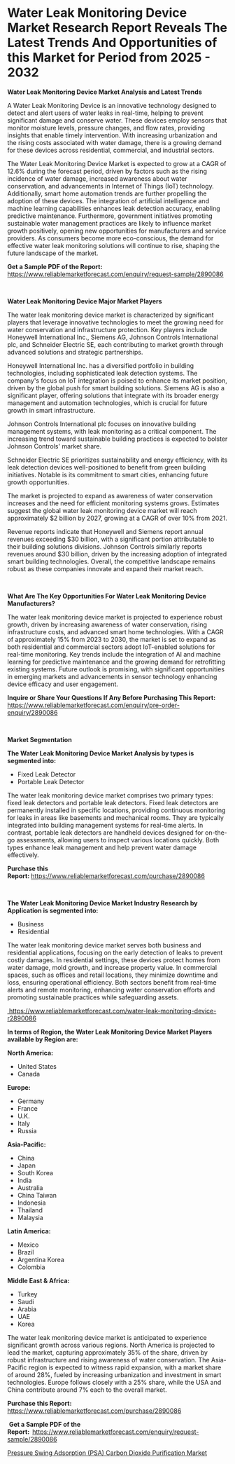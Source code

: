 <p><h1>Water Leak Monitoring Device Market Research Report Reveals The Latest Trends And Opportunities of this Market for Period from 2025 - 2032</h1></p><p><strong>Water Leak Monitoring Device Market Analysis and Latest Trends</strong></p>
<p><p>A Water Leak Monitoring Device is an innovative technology designed to detect and alert users of water leaks in real-time, helping to prevent significant damage and conserve water. These devices employ sensors that monitor moisture levels, pressure changes, and flow rates, providing insights that enable timely intervention. With increasing urbanization and the rising costs associated with water damage, there is a growing demand for these devices across residential, commercial, and industrial sectors.</p><p>The Water Leak Monitoring Device Market is expected to grow at a CAGR of 12.6% during the forecast period, driven by factors such as the rising incidence of water damage, increased awareness about water conservation, and advancements in Internet of Things (IoT) technology. Additionally, smart home automation trends are further propelling the adoption of these devices. The integration of artificial intelligence and machine learning capabilities enhances leak detection accuracy, enabling predictive maintenance. Furthermore, government initiatives promoting sustainable water management practices are likely to influence market growth positively, opening new opportunities for manufacturers and service providers. As consumers become more eco-conscious, the demand for effective water leak monitoring solutions will continue to rise, shaping the future landscape of the market.</p></p>
<p><strong>Get a Sample PDF of the Report:&nbsp;</strong> <a href="https://www.reliablemarketforecast.com/enquiry/request-sample/2890086?utm_campaign=2753&utm_medium=2&utm_source=Github&utm_content=ia&utm_term=14032025&utm_id=water-leak-monitoring-device">https://www.reliablemarketforecast.com/enquiry/request-sample/2890086</a></p>
<p>&nbsp;</p>
<p><strong>Water Leak Monitoring Device Major Market Players</strong></p>
<p><p>The water leak monitoring device market is characterized by significant players that leverage innovative technologies to meet the growing need for water conservation and infrastructure protection. Key players include Honeywell International Inc., Siemens AG, Johnson Controls International plc, and Schneider Electric SE, each contributing to market growth through advanced solutions and strategic partnerships.</p><p>Honeywell International Inc. has a diversified portfolio in building technologies, including sophisticated leak detection systems. The company's focus on IoT integration is poised to enhance its market position, driven by the global push for smart building solutions. Siemens AG is also a significant player, offering solutions that integrate with its broader energy management and automation technologies, which is crucial for future growth in smart infrastructure.</p><p>Johnson Controls International plc focuses on innovative building management systems, with leak monitoring as a critical component. The increasing trend toward sustainable building practices is expected to bolster Johnson Controls' market share.</p><p>Schneider Electric SE prioritizes sustainability and energy efficiency, with its leak detection devices well-positioned to benefit from green building initiatives. Notable is its commitment to smart cities, enhancing future growth opportunities.</p><p>The market is projected to expand as awareness of water conservation increases and the need for efficient monitoring systems grows. Estimates suggest the global water leak monitoring device market will reach approximately $2 billion by 2027, growing at a CAGR of over 10% from 2021.</p><p>Revenue reports indicate that Honeywell and Siemens report annual revenues exceeding $30 billion, with a significant portion attributable to their building solutions divisions. Johnson Controls similarly reports revenues around $30 billion, driven by the increasing adoption of integrated smart building technologies. Overall, the competitive landscape remains robust as these companies innovate and expand their market reach.</p></p>
<p>&nbsp;</p>
<p><strong>What Are The Key Opportunities For Water Leak Monitoring Device Manufacturers?</strong></p>
<p><p>The water leak monitoring device market is projected to experience robust growth, driven by increasing awareness of water conservation, rising infrastructure costs, and advanced smart home technologies. With a CAGR of approximately 15% from 2023 to 2030, the market is set to expand as both residential and commercial sectors adopt IoT-enabled solutions for real-time monitoring. Key trends include the integration of AI and machine learning for predictive maintenance and the growing demand for retrofitting existing systems. Future outlook is promising, with significant opportunities in emerging markets and advancements in sensor technology enhancing device efficacy and user engagement.</p></p>
<p><strong>Inquire or Share Your Questions If Any Before Purchasing This Report:</strong> <a href="https://www.reliablemarketforecast.com/enquiry/pre-order-enquiry/2890086?utm_campaign=2753&utm_medium=2&utm_source=Github&utm_content=ia&utm_term=14032025&utm_id=water-leak-monitoring-device">https://www.reliablemarketforecast.com/enquiry/pre-order-enquiry/2890086</a></p>
<p>&nbsp;</p>
<p><strong>Market Segmentation</strong></p>
<p><strong>The Water Leak Monitoring Device Market Analysis by types is segmented into:</strong></p>
<p><ul><li>Fixed Leak Detector</li><li>Portable Leak Detector</li></ul></p>
<p><p>The water leak monitoring device market comprises two primary types: fixed leak detectors and portable leak detectors. Fixed leak detectors are permanently installed in specific locations, providing continuous monitoring for leaks in areas like basements and mechanical rooms. They are typically integrated into building management systems for real-time alerts. In contrast, portable leak detectors are handheld devices designed for on-the-go assessments, allowing users to inspect various locations quickly. Both types enhance leak management and help prevent water damage effectively.</p></p>
<p><strong>Purchase this Report:&nbsp;</strong><a href="https://www.reliablemarketforecast.com/purchase/2890086?utm_campaign=2753&utm_medium=2&utm_source=Github&utm_content=ia&utm_term=14032025&utm_id=water-leak-monitoring-device">https://www.reliablemarketforecast.com/purchase/2890086</a></p>
<p>&nbsp;</p>
<p><strong>The Water Leak Monitoring Device Market Industry Research by Application is segmented into:</strong></p>
<p><ul><li>Business</li><li>Residential</li></ul></p>
<p><p>The water leak monitoring device market serves both business and residential applications, focusing on the early detection of leaks to prevent costly damages. In residential settings, these devices protect homes from water damage, mold growth, and increase property value. In commercial spaces, such as offices and retail locations, they minimize downtime and loss, ensuring operational efficiency. Both sectors benefit from real-time alerts and remote monitoring, enhancing water conservation efforts and promoting sustainable practices while safeguarding assets.</p></p>
<p><a href="https://www.reliablemarketforecast.com/water-leak-monitoring-device-r2890086?utm_campaign=2753&utm_medium=2&utm_source=Github&utm_content=ia&utm_term=14032025&utm_id=water-leak-monitoring-device">&nbsp;https://www.reliablemarketforecast.com/water-leak-monitoring-device-r2890086</a></p>
<p><strong>In terms of Region, the Water Leak Monitoring Device Market Players available by Region are:</strong></p>
<p>
    <p> <strong> North America: </strong>
        <ul>
            <li>United States</li>
            <li>Canada</li>
        </ul>
        </p> 
    <p> <strong> Europe: </strong>
        <ul>
            <li>Germany</li>
            <li>France</li>
            <li>U.K.</li>
            <li>Italy</li>
            <li>Russia</li>
        </ul>
        </p> 
    <p> <strong> Asia-Pacific: </strong>
        <ul>
            <li>China</li>
            <li>Japan</li>
            <li>South Korea</li>
            <li>India</li>
            <li>Australia</li>
            <li>China Taiwan</li>
            <li>Indonesia</li>
            <li>Thailand</li>
            <li>Malaysia</li>
        </ul>
        </p> 
    <p> <strong> Latin America: </strong>
        <ul>
            <li>Mexico</li>
            <li>Brazil</li>
            <li>Argentina Korea</li>
            <li>Colombia</li>
        </ul>
        </p> 
    <p> <strong> Middle East & Africa: </strong>
        <ul>
            <li>Turkey</li>
            <li>Saudi</li>
            <li>Arabia</li>
            <li>UAE</li>
            <li>Korea</li>
        </ul>
    </p>
    </p>
<p><p>The water leak monitoring device market is anticipated to experience significant growth across various regions. North America is projected to lead the market, capturing approximately 35% of the share, driven by robust infrastructure and rising awareness of water conservation. The Asia-Pacific region is expected to witness rapid expansion, with a market share of around 28%, fueled by increasing urbanization and investment in smart technologies. Europe follows closely with a 25% share, while the USA and China contribute around 7% each to the overall market.</p></p>
<p><strong>Purchase this Report: </strong><a href="https://www.reliablemarketforecast.com/purchase/2890086?utm_campaign=2753&utm_medium=2&utm_source=Github&utm_content=ia&utm_term=14032025&utm_id=water-leak-monitoring-device">https://www.reliablemarketforecast.com/purchase/2890086</a></p>
<p>&nbsp;<strong>Get a Sample PDF of the Report:&nbsp;&nbsp;</strong><a href="https://www.reliablemarketforecast.com/enquiry/request-sample/2890086?utm_campaign=2753&utm_medium=2&utm_source=Github&utm_content=ia&utm_term=14032025&utm_id=water-leak-monitoring-device">https://www.reliablemarketforecast.com/enquiry/request-sample/2890086</a></p>
<p><strong></strong></p>
<p><p><a href="https://github.com/benhaeneye/Market-Research-Report-List-1/blob/main/pressure-swing-adsorption-psa-carbon-dioxide-purification-market.md?utm_campaign=2753&utm_medium=2&utm_source=Github&utm_content=ia&utm_term=14032025&utm_id=water-leak-monitoring-device">Pressure Swing Adsorption (PSA) Carbon Dioxide Purification Market</a></p></p>